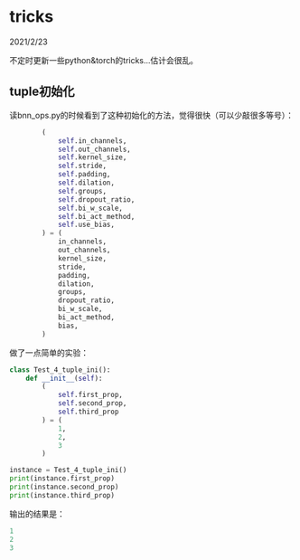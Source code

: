 # tricks

2021/2/23  

不定时更新一些python&torch的tricks...估计会很乱。  

## tuple初始化
读bnn_ops.py的时候看到了这种初始化的方法，觉得很快（可以少敲很多等号）：  

```python  
        (
            self.in_channels,
            self.out_channels,
            self.kernel_size,
            self.stride,
            self.padding,
            self.dilation,
            self.groups,
            self.dropout_ratio,
            self.bi_w_scale,
            self.bi_act_method,
            self.use_bias,
        ) = (
            in_channels,
            out_channels,
            kernel_size,
            stride,
            padding,
            dilation,
            groups,
            dropout_ratio,
            bi_w_scale,
            bi_act_method,
            bias,
        )
```  

做了一点简单的实验：  

```python  
class Test_4_tuple_ini():
    def __init__(self):
        (
            self.first_prop,
            self.second_prop,
            self.third_prop
        ) = (
            1,
            2,
            3
        )

instance = Test_4_tuple_ini()
print(instance.first_prop)
print(instance.second_prop)
print(instance.third_prop)
```  

输出的结果是：  

```python  
1
2
3
```  